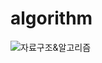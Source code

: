 # algorithm

![자료구조&알고리즘](https://github.com/heondeam/algorithm/assets/128656530/b82632b2-ca3a-430a-8a3c-5f99906cfe22)
